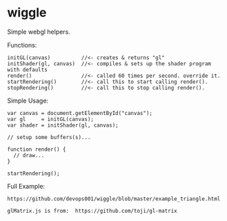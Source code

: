 wiggle
======

Simple webgl helpers.

Functions:

    initGL(canvas)          //<- creates & returns "gl"
    initShader(gl, canvas)  //<- compiles & sets up the shader program with defaults
    render()                //<- called 60 times per second. override it.
    startRendering()        //<- call this to start calling render().
    stopRendering()         //<- call this to stop calling render().

Simple Usage:

```
var canvas = document.getElementById("canvas");
var gl     = initGL(canvas);
var shader = initShader(gl, canvas);

// setup some buffers(s)...

function render() {
  // draw...
}

startRendering();
```


Full Example:

    https://github.com/devops001/wiggle/blob/master/example_triangle.html

    glMatrix.js is from:  https://github.com/toji/gl-matrix

